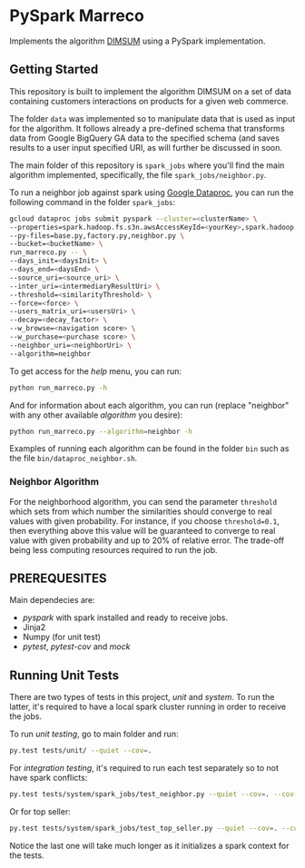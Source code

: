 # PySpark Marreco 
Implements the algorithm [DIMSUM](http://arxiv.org/abs/1304.1467) using a PySpark implementation. 

## Getting Started
This repository is built to implement the algorithm DIMSUM on a set of data containing customers interactions on products for a given web commerce.

The folder `data` was implemented so to manipulate data that is used as input for the algorithm. It follows already a pre-defined schema that transforms data from Google BigQuery GA data to the specified schema (and saves results to a user input specified URI, as will further be discussed in soon.

The main folder of this repository is `spark_jobs` where you'll find the main algorithm implemented, specifically, the file `spark_jobs/neighbor.py`.

To run a neighbor job against spark using [Google Dataproc](https://cloud.google.com/dataproc/), you can run the following command in the folder `spark_jobs`:

```sh
gcloud dataproc jobs submit pyspark --cluster=<clusterName> \
--properties=spark.hadoop.fs.s3n.awsAccessKeyId=<yourKey>,spark.hadoop.fs.s3n.awsSecretAccessKey=<accessKey> \
--py-files=base.py,factory.py,neighbor.py \
--bucket=<bucketName> \
run_marreco.py -- \
--days_init=<daysInit> \
--days_end=<daysEnd> \
--source_uri=<source_uri> \
--inter_uri=<intermediaryResultUri> \
--threshold=<similarityThreshold> \
--force=<force> \
--users_matrix_uri=<usersUri> \
--decay=<decay_factor> \
--w_browse=<navigation score> \
--w_purchase=<purchase score> \
--neighbor_uri=<neighborUri> \
--algorithm=neighbor
```

To get access for the *help* menu, you can run:

```sh
python run_marreco.py -h
```

And for information about each algorithm, you can run (replace "neighbor" with any other available *algorithm* you desire):

```sh
python run_marreco.py --algorithm=neighbor -h
```

Examples of running each algorithm can be found in the folder `bin` such as the file `bin/dataproc_neighbor.sh`.

### Neighbor Algorithm

For the neighborhood algorithm, you can send the parameter `threshold` which sets from which number the similarities should converge to real values with given probability. For instance, if you choose `threshold=0.1`, then everything above this value will be guaranteed to converge to real value with given probability and up to 20% of relative error. The trade-off being less computing resources required to run the job.

## PREREQUESITES

Main dependecies are:
* *pyspark* with spark installed and ready to receive jobs.
* Jinja2
* Numpy (for unit test)
* *pytest*, *pytest-cov* and *mock*

## Running Unit Tests

There are two types of tests in this project, *unit* and *system*. To run the latter, it's required to have a local spark cluster running in order to receive the jobs.

To run *unit testing*, go to main folder and run:

```sh
py.test tests/unit/ --quiet --cov=.
```

For *integration testing*, it's required to run each test separately so to not have spark conflicts:

```sh
py.test tests/system/spark_jobs/test_neighbor.py --quiet --cov=. --cov-fail-under=100
```

Or for top seller:

```sh
py.test tests/system/spark_jobs/test_top_seller.py --quiet --cov=. --cov-fail-under=100
```

Notice the last one will take much longer as it initializes a spark context for the tests.

